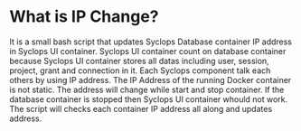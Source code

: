 # What is IP Change? #
 
 It is a small bash script that updates Syclops Database container IP address in Syclops UI container. Syclops UI container count on database container because Syclops UI container stores all datas including user, session, project, grant and connection in it. Each Syclops component talk each others by using IP address. The IP Address of the running Docker container is not static. The address will change while start and stop container. If the database container is stopped then Syclops UI container whould not work. The script will checks each container IP address all along and updates address.